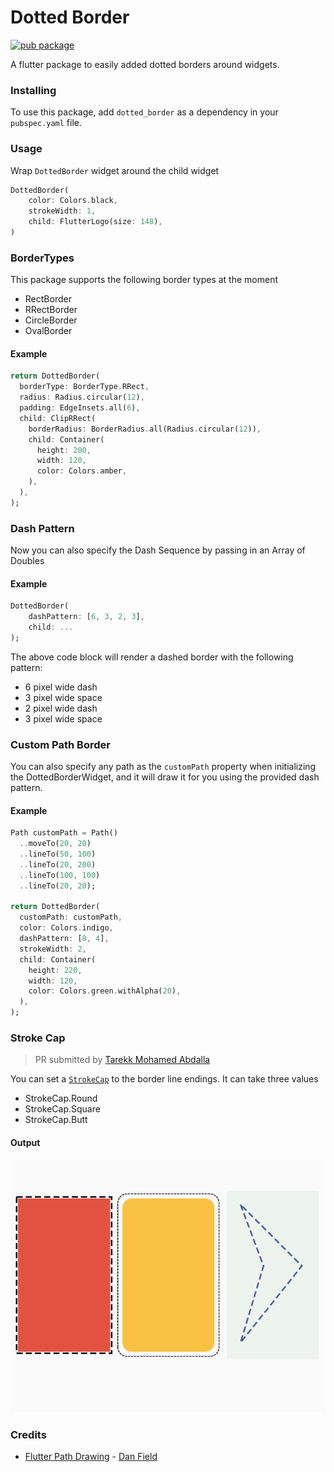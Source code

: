 # Dotted Border

[![pub package](https://img.shields.io/badge/pub-1.0.4-orange.svg)](https://pub.dev/packages/dotted_border)

A flutter package to easily added dotted borders around widgets.

### Installing

To use this package, add `dotted_border` as a dependency in your `pubspec.yaml` file.

### Usage

Wrap `DottedBorder` widget around the child widget

```dart
DottedBorder(
    color: Colors.black,
    strokeWidth: 1,
    child: FlutterLogo(size: 148),
)
```

### BorderTypes

This package supports the following border types at the moment
 * RectBorder
 * RRectBorder
 * CircleBorder
 * OvalBorder

#### Example

```dart
return DottedBorder(
  borderType: BorderType.RRect,
  radius: Radius.circular(12),
  padding: EdgeInsets.all(6),
  child: ClipRRect(
    borderRadius: BorderRadius.all(Radius.circular(12)),
    child: Container(
      height: 200,
      width: 120,
      color: Colors.amber,
    ),
  ),
);
```

### Dash Pattern

Now you can also specify the Dash Sequence by passing in an Array of Doubles

#### Example
```dart
DottedBorder(
    dashPattern: [6, 3, 2, 3], 
    child: ...
);
```

The above code block will render a dashed border with the following pattern:

* 6 pixel wide dash
* 3 pixel wide space
* 2 pixel wide dash
* 3 pixel wide space

### Custom Path Border

You can also specify any path as the `customPath` property when initializing the DottedBorderWidget, and it will draw it for you using the provided dash pattern.

#### Example

```dart
Path customPath = Path()
  ..moveTo(20, 20)
  ..lineTo(50, 100)
  ..lineTo(20, 200)
  ..lineTo(100, 100)
  ..lineTo(20, 20);

return DottedBorder(
  customPath: customPath,
  color: Colors.indigo,
  dashPattern: [8, 4],
  strokeWidth: 2,
  child: Container(
    height: 220,
    width: 120,
    color: Colors.green.withAlpha(20),
  ),
);
```

### Stroke Cap

> PR submitted by [Tarekk Mohamed Abdalla](https://github.com/TarekkMA)

You can set a [`StrokeCap`](https://api.flutter.dev/flutter/dart-ui/StrokeCap-class.html) to the border line endings. It can take three values

* StrokeCap.Round
* StrokeCap.Square
* StrokeCap.Butt

#### Output

![Flutter dotted border image](assets/image.png?raw=true "Flutter Dotted Border Image" )

### Credits

* [Flutter Path Drawing](https://github.com/dnfield/flutter_path_drawing) - [Dan Field](https://github.com/dnfield)
